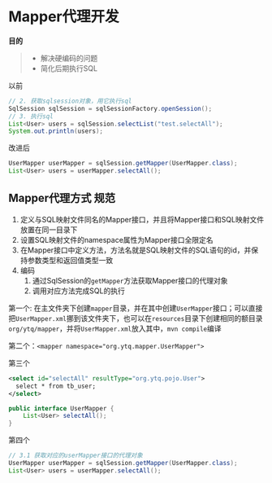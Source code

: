 # Mapper代理开发

**目的**

> * 解决硬编码的问题
> * 简化后期执行SQL

以前

```java
// 2. 获取sqlsession对象，用它执行sql
SqlSession sqlSession = sqlSessionFactory.openSession();
// 3. 执行sql
List<User> users = sqlSession.selectList("test.selectAll");
System.out.println(users);
```

改进后

```java
UserMapper userMapper = sqlSession.getMapper(UserMapper.class);
List<User> users = userMapper.selectAll();
```

## Mapper代理方式 规范

1. 定义与SQL映射文件同名的Mapper接口，并且将Mapper接口和SQL映射文件放置在同一目录下
2. 设置SQL映射文件的namespace属性为Mapper接口全限定名
3. 在Mapper接口中定义方法，方法名就是SQL映射文件的SQL语句的id，并保持参数类型和返回值类型一致
4. 编码
   1. 通过SqlSession的`getMapper`方法获取Mapper接口的代理对象
   2. 调用对应方法完成SQL的执行

第一个: 在主文件夹下创建`mapper`目录，并在其中创建`UserMapper`接口；可以直接把`UserMapper.xml`挪到该文件夹下，也可以在`resources`目录下创建相同的额目录`org/ytq/mapper`，并将`UserMapper.xml`放入其中，`mvn compile`编译

第二个：`<mapper namespace="org.ytq.mapper.UserMapper">`

第三个

```xml
<select id="selectAll" resultType="org.ytq.pojo.User">
  select * from tb_user;
</select>
```

```java
public interface UserMapper {
    List<User> selectAll();
}
```
第四个
```java
// 3.1 获取对应的userMapper接口的代理对象
UserMapper userMapper = sqlSession.getMapper(UserMapper.class);
List<User> users = userMapper.selectAll();
```
